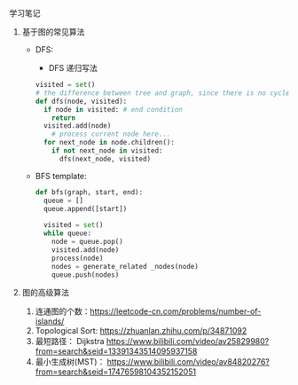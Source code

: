 学习笔记

1. 基于图的常见算法

    - DFS: 

        - DFS 递归写法

        ```python
        visited = set() 
        # the difference between tree and graph, since there is no cycle in tree stucture.
        def dfs(node, visited): 
          if node in visited: # end condition 
            return 
          visited.add(node)
        	# process current node here... 
          for next_node in node.children():
            if not next_node in visited: 
              dfs(next_node, visited)
        
        ```

    - BFS template: 

        ```python
        def bfs(graph, start, end): 
          queue = []
          queue.append([start])
          
          visited = set()
          while queue: 
            node = queue.pop()
            visited.add(node) 
            process(node) 
            nodes = generate_related _nodes(node) 
            queue.push(nodes)
        ```

        

2. 图的高级算法
    1. 连通图的个数：https://leetcode-cn.com/problems/number-of-islands/
    2. Topological Sort: https://zhuanlan.zhihu.com/p/34871092
    3. 最短路径： Dijkstra https://www.bilibili.com/video/av25829980?from=search&seid=13391343514095937158
    4. 最小生成树(MST)： https://www.bilibili.com/video/av84820276?from=search&seid=17476598104352152051